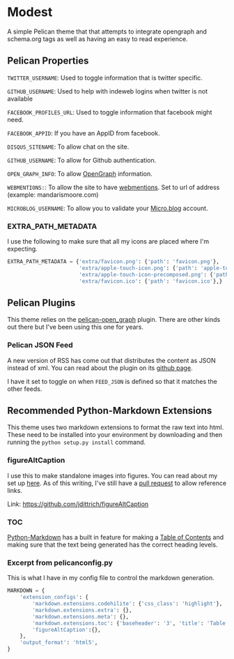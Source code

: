 # Modest
A simple Pelican theme that that attempts to integrate opengraph and schema.org tags as well as having an easy to read experience.

## Pelican Properties
`TWITTER_USERNAME`: Used to toggle information that is twitter specific.

`GITHUB_USERNAME`: Used to help with indeweb logins when twitter is not available

`FACEBOOK_PROFILES_URL`: Used to toggle information that facebook might need.

`FACEBOOK_APPID`: If you have an AppID from facebook.

`DISQUS_SITENAME`: To allow chat on the site.

`GITHUB_USERNAME`: To allow for Github authentication.

`OPEN_GRAPH_INFO`: To allow [OpenGraph](http://opengraphprotocol.org "The Open Graph protocol enables any web page to become a rich object in a social graph.") information.

`WEBMENTIONS:`: To allow the site to have [webmentions](https://webmention.io "Webmention.io is a hosted service created to easily receive webmentions on any web page."). Set to url of address (example: mandarismoore.com)

`MICROBLOG_USERNAME`: To allow you to validate your [Micro.blog](https://micro.blog "Micro.blog is a blog hosting platform with a safe community for microblogs.") account.

### EXTRA_PATH_METADATA
I use the following to make sure that all my icons are placed where I'm expecting.
```python
EXTRA_PATH_METADATA = {'extra/favicon.png': {'path': 'favicon.png'},
                       'extra/apple-touch-icon.png': {'path': 'apple-touch-icon.png'},
                       'extra/apple-touch-icon-precomposed.png': {'path': 'apple-touch-icon-precomposed.png'},
                       'extra/favicon.ico': {'path': 'favicon.ico'},}
```

## Pelican Plugins
This theme relies on the [pelican-open_graph](https://github.com/whiskyechobravo/pelican-open_graph) plugin. There are other kinds out there but I've been using this one for years.

### Pelican JSON Feed
A new version of RSS has come out that distributes the content as JSON instead of xml. You can read about the plugin on its [github page](https://github.com/andrewheiss/pelican_json_feed "Pelican plugin to add a JSON Feed file to your site.").

I have it set to toggle on when `FEED_JSON` is defined so that it matches the other feeds.

## Recommended Python-Markdown Extensions
This theme uses two markdown extensions to format the raw text into html. These need to be installed into your environment by downloading and then running the `python setup.py install` command.

### figureAltCaption
I use this to make standalone images into figures. You can read about my set up [here](https://mandarismoore.com/2018/01/finding-figures.html). As of this writing, I've still have a [pull request](https://github.com/jdittrich/figureAltCaption/pull/3) to allow reference links.

Link: https://github.com/jdittrich/figureAltCaption 

### TOC
[Python-Markdown](https://python-markdown.github.io) has a built in feature for making a [Table of Contents](https://python-markdown.github.io/extensions/toc/) and making sure that the text being generated has the correct heading levels. 


### Excerpt from pelicanconfig.py
This is what I have in my config file to control the markdown generation.

```python
MARKDOWN = {
    'extension_configs': {
        'markdown.extensions.codehilite': {'css_class': 'highlight'},
        'markdown.extensions.extra': {},
        'markdown.extensions.meta': {},
        'markdown.extensions.toc': {'baseheader': '3', 'title': 'Table of Contents'}
        'figureAltCaption':{},
    },
    'output_format': 'html5',
}
```
